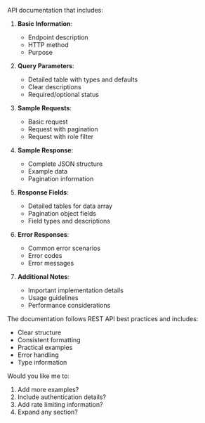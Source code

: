 API documentation that includes:

1. **Basic Information**:
   - Endpoint description
   - HTTP method
   - Purpose

2. **Query Parameters**:
   - Detailed table with types and defaults
   - Clear descriptions
   - Required/optional status

3. **Sample Requests**:
   - Basic request
   - Request with pagination
   - Request with role filter

4. **Sample Response**:
   - Complete JSON structure
   - Example data
   - Pagination information

5. **Response Fields**:
   - Detailed tables for data array
   - Pagination object fields
   - Field types and descriptions

6. **Error Responses**:
   - Common error scenarios
   - Error codes
   - Error messages

7. **Additional Notes**:
   - Important implementation details
   - Usage guidelines
   - Performance considerations

The documentation follows REST API best practices and includes:
- Clear structure
- Consistent formatting
- Practical examples
- Error handling
- Type information

Would you like me to:
1. Add more examples?
2. Include authentication details?
3. Add rate limiting information?
4. Expand any section?
